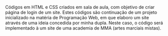 Códigos em HTML e CSS criados em sala de aula, com objetivo de criar página de login de um site.
Estes códigos são continuação de um projeto inicializado na matéria de Programação Web, em que elaboro um site através de uma ideia concedida por minha dupla. Neste caso, o código será implementado à um site de uma academia de MMA (artes marciais mistas).
